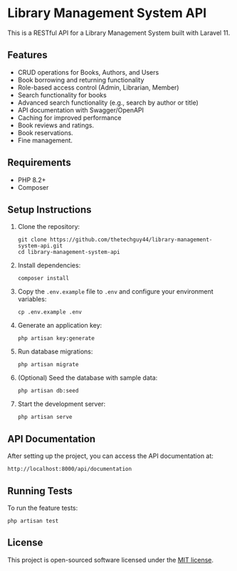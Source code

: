 # Library Management System API

This is a RESTful API for a Library Management System built with Laravel 11.

## Features

- CRUD operations for Books, Authors, and Users
- Book borrowing and returning functionality
- Role-based access control (Admin, Librarian, Member)
- Search functionality for books
- Advanced search functionality (e.g., search by author or title)
- API documentation with Swagger/OpenAPI
- Caching for improved performance
- Book reviews and ratings.
- Book reservations.
- Fine management.

## Requirements

- PHP 8.2+
- Composer

## Setup Instructions

1. Clone the repository:
   ```
   git clone https://github.com/thetechguy44/library-management-system-api.git
   cd library-management-system-api
   ```

2. Install dependencies:
   ```
   composer install
   ```

3. Copy the `.env.example` file to `.env` and configure your environment variables:
   ```
   cp .env.example .env
   ```

4. Generate an application key:
   ```
   php artisan key:generate
   ```

5. Run database migrations:
   ```
   php artisan migrate
   ```

6. (Optional) Seed the database with sample data:
   ```
   php artisan db:seed
   ```

7. Start the development server:
   ```
   php artisan serve
   ```

## API Documentation

After setting up the project, you can access the API documentation at:

```
http://localhost:8000/api/documentation
```

## Running Tests

To run the feature tests:

```
php artisan test
```

## License

This project is open-sourced software licensed under the [MIT license](https://opensource.org/licenses/MIT).
